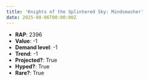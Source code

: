 ```yaml
---
title: 'Knights of the Splintered Sky: Mindsmasher'
date: 2025-08-06T00:00:00Z
---
```

- **RAP**: 2396
- **Value**: -1
- **Demand level**: -1
- **Trend**: -1
- **Projected?**: True
- **Hyped?**: True
- **Rare?**: True

